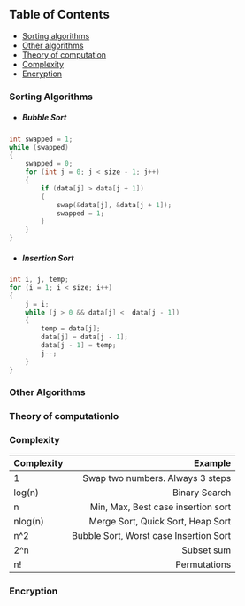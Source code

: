 ## Table of Contents
* [Sorting algorithms](#sorting)
* [Other algorithms](#other)
* [Theory of computation](#computation)
* [Complexity](#complexity)
* [Encryption](#encryption)

### <a name = "sorting"></a> Sorting Algorithms
* ##### Bubble Sort
```c	
int swapped = 1;	
while (swapped)
{
	swapped = 0;
	for (int j = 0; j < size - 1; j++)
	{
		if (data[j] > data[j + 1])
		{
			swap(&data[j], &data[j + 1]);
			swapped = 1;
		}
	}
}
```
* ##### Insertion Sort
```c
int i, j, temp;
for (i = 1; i < size; i++)
{
	j = i;
	while (j > 0 && data[j] <  data[j - 1])
	{
		temp = data[j];
		data[j] = data[j - 1];
		data[j - 1] = temp;
		j--;
	}
}
```

### <a name = "other"></a> Other Algorithms

### <a name = "computation"></a> Theory of computationlo

### <a name = "complexity"></a> Complexity


| Complexity        | Example    |
| ------------- |-------------:| 
| 1           | Swap two numbers. Always 3 steps | 
| log(n)      | Binary Search      | 
| n           | Min, Max, Best case insertion sort      |   
| nlog(n)     | Merge Sort, Quick Sort, Heap Sort      |   
| n^2          | Bubble Sort, Worst case Insertion Sort      |   
| 2^n        | Subset sum     |   
| n!           | Permutations      |   

### <a name = "encryption"></a> Encryption
